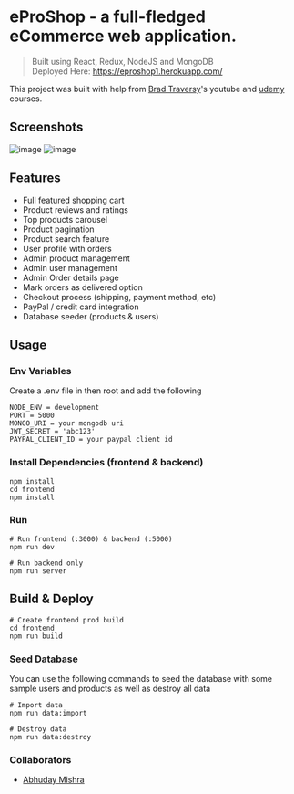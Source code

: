 # eProShop - a full-fledged eCommerce web application.

> Built using React, Redux, NodeJS and MongoDB <br/>
> Deployed Here: https://eproshop1.herokuapp.com/

This project was built with help from [Brad Traversy](https://www.youtube.com/user/TechGuyWeb)'s youtube and [udemy](https://www.udemy.com/user/brad-traversy/) courses.


## Screenshots
![image](https://user-images.githubusercontent.com/52799877/115204391-0fb7fa80-a116-11eb-8cf9-3c8aa5685ef1.png)
![image](https://user-images.githubusercontent.com/52799877/115204428-1a728f80-a116-11eb-846c-bd5766e39bff.png)


## Features

- Full featured shopping cart
- Product reviews and ratings
- Top products carousel
- Product pagination
- Product search feature
- User profile with orders
- Admin product management
- Admin user management
- Admin Order details page
- Mark orders as delivered option
- Checkout process (shipping, payment method, etc)
- PayPal / credit card integration
- Database seeder (products & users)


## Usage

### Env Variables

Create a .env file in then root and add the following

```
NODE_ENV = development
PORT = 5000
MONGO_URI = your mongodb uri
JWT_SECRET = 'abc123'
PAYPAL_CLIENT_ID = your paypal client id
```

### Install Dependencies (frontend & backend)

```
npm install
cd frontend
npm install
```

### Run

```
# Run frontend (:3000) & backend (:5000)
npm run dev

# Run backend only
npm run server
```

## Build & Deploy

```
# Create frontend prod build
cd frontend
npm run build
```

### Seed Database

You can use the following commands to seed the database with some sample users and products as well as destroy all data

```
# Import data
npm run data:import

# Destroy data
npm run data:destroy
```

### Collaborators
- [Abhuday Mishra](https://www.linkedin.com/in/abhudaym/)



